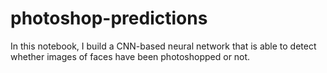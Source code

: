 # photoshop-predictions


In this notebook, I build a CNN-based neural network that is able to detect whether images of faces have been photoshopped or not.
